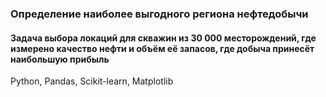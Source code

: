 ### Определение наиболее выгодного региона нефтедобычи
#### Задача выбора локаций для скважин из 30 000 месторождений, где измерено качество нефти и объём её запасов, где добыча принесёт наибольшую прибыль
Python, Pandas, Scikit-learn, Matplotlib
